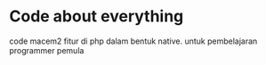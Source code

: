 # Code about everything
code macem2 fitur di php dalam bentuk native. untuk pembelajaran programmer pemula
